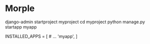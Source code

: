 # Morple
django-admin startproject myproject
cd myproject
python manage.py startapp myapp

INSTALLED_APPS = [
    # ...
    'myapp',
]
